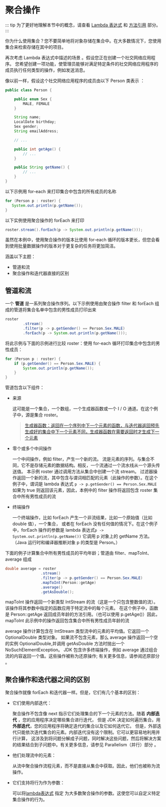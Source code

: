 # 聚合操作

::: tip
为了更好地理解本节中的概念，请查看 [Lambda 表达式](../../java/javaoo/lambdaexpressions.md)
和 [方法引用](../../java/javaoo/methodreferences.md) 部分。
:::

你为什么使用集合？您不要简单地将对象存储在集合中。在大多数情况下，您使用集合来检索存储在其中的项目。

再次考虑 Lambda 表达式中描述的场景 。假设您正在创建一个社交网络应用程序。
您希望创建一项功能，使管理员能够对满足特定条件的社交网络应用程序的成员执行任何类型的操作，例如发送消息。

像以前一样，假设这个社交网络应用程序的成员由以下 Person 类表示 ：

```java
public class Person {

    public enum Sex {
        MALE, FEMALE
    }

    String name;
    LocalDate birthday;
    Sex gender;
    String emailAddress;

    // ...

    public int getAge() {
        // ...
    }

    public String getName() {
        // ...
    }
}
```

以下示例用 for-each 来打印集合中包含的所有成员的名称

```java
for (Person p : roster) {
   System.out.println(p.getName());
}
```

以下实例使用聚合操作的 forEach 来打印

```java
roster.stream().forEach(p -> System.out.println(p.getName()));
```

虽然在本例中，使用聚合操作的版本比使用 for-each 循环的版本更长，但您会看到使用批量数据操作的版本对于更复杂的任务将更加简洁。

涵盖以下主题：

* 管道和流
* 聚合操作和迭代器直接的区别

## 管道和流

一个 **管道** 是一系列聚合操作序列。以下示例使用由聚合操作 filter 和 forEach 组成的管道将集合名单中包含的男性成员打印出来

```java
roster
        .stream()
        .filter(p -> p.getGender() == Person.Sex.MALE)
        .forEach(p -> System.out.println(p.getName()));
```

将此示例与下面的示例进行比较 roster：使用 for-each 循环打印集合中包含的男性成员：

```java
for (Person p : roster) {
    if (p.getGender() == Person.Sex.MALE) {
        System.out.println(p.getName());
    }
}
```

管道包含以下组件：

* 来源

  这可能是一个集合，一个数组，一个生成器函数或一个 I / O 通道。在这个例子中，源是集合 roster。

  >[生成器函数：返回在一个序列中下一个元素的函数，与迭代器返回预先生成好的集合中下一个元素不同，生成器函数在需要返回时才生成下一个元素](https://thecannycoder.wordpress.com/2014/07/04/generators/)

* 零个或多个中间操作

  一个中间操作，例如 filter，产生一个新的流。
  流是元素的序列。与集合不同，它不是存储元素的数据结构。相反，一个流通过一个流水线从一个源头传送值。
  本示例 roster 通过调用方法从集合中创建一个流 stream。
  过滤器操作返回一个新的流，其中包含与谓词相匹配的元素（此操作的参数）。在这个例子中，谓词是 lambda 表达式 `p -> p.getGender() == Person.Sex.MALE`
  如果为 true 则返回该元素，因此，本例中的 filter 操作将返回包含 roster 集合中所有男性成员的流

* 终端操作

  一个终端操作，比如 forEach 产生一个非流结果，比如一个原始值（比如 double 值），一个集合，
  或者在 forEach 没有任何值的情况下。在这个例子中，forEach 操作的参数是 lambda 表达式`p -> System.out.println(p.getName())`
  它调用 p 对象上的 getName 方法。（Java 运行时和编译器推断对象 p 的类型是 Person。）


下面的例子计算集合中所有男性成员的平均年龄；管道由 filter、mapToInt、average 组成

```java
double average = roster
                .stream()
                .filter(p -> p.getGender() == Person.Sex.MALE)
                .mapToInt(Person::getAge)
                .average()
                .getAsDouble();
```

mapToInt 操作返回一个新类型 IntStream 的流（这是一个只包含整数值的流）。该操作将其参数中指定的函数应用于特定流中的每个元素。
在这个例子中，函数是 Person::getAge 返回成员年龄的方法引用。（也可以使用 p.getAge()）因此，
mapToInt 此示例中的操作返回包含集合中所有男性成员年龄的流

average 操作计算包含在 IntStream 类型流中的元素的平均值。它返回一个 OptionalDouble 类型对象。
如果流不包含元素，那么 average 操作返回一个空的实例 OptionalDouble,并调用 getAsDouble 方法时抛出一个 NoSuchElementException。
JDK 包含许多终端操作，例如 average 通过组合流的内容返回一个值。这些操作被称为还原操作; 有关更多信息，请参阅还原部分 。

## 聚合操作和迭代器之间的区别

聚合操作就像 forEach 和迭代器一样。但是，它们有几个基本的区别：

* 它们使用内部迭代：

  聚合操作不包含像 next 指示它们处理集合的下一个元素的方法。随着 **内部迭代** ，您的应用程序决定哪些集合进行迭代，
  但是 JDK 决定如何遍历集合。用 **外部迭代**，您的应用程序将确定迭代的集合以及它如何迭代它。
  但是，外部迭代只能依次迭代集合的元素。内部迭代没有这个限制。它可以更容易地利用并行计算，
  这涉及到将问题分解成子问题，同时解决这些问题，然后将解决方案的结果结合到子问题中。有关更多信息，请参见 Parallelism（并行）部分 。

* 他们处理流中的元素：

  从流中聚合操作流程元素，而不是直接从集合中获取。因此，他们也被称为流操作。

* 它们支持将行为作为参数：

  可以将[lambda表达式](../../java/javaoo/lambdaexpressions.md) 指定 为大多数聚合操作的参数。这使您可以自定义特定集合操作的行为。
